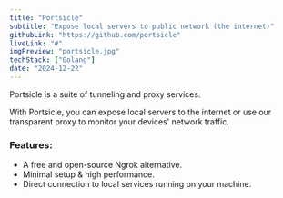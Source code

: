 ```yaml
---
title: "Portsicle"
subtitle: "Expose local servers to public network (the internet)"
githubLink: "https://github.com/portsicle"
liveLink: "#"
imgPreview: "portsicle.jpg"
techStack: ["Golang"]
date: "2024-12-22"
---
```


Portsicle is a suite of tunneling and proxy services.

With Portsicle, you can expose local servers to the internet or use our transparent proxy to monitor your devices' network traffic.

### Features:

- A free and open-source Ngrok alternative.
- Minimal setup & high performance.
- Direct connection to local services running on your machine.
